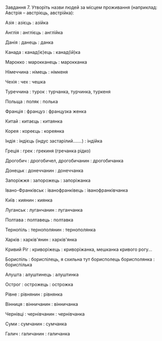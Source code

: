 Завдання 7. Утворіть назви людей за місцем проживання (наприклад:
Австрія – австрієць, австрійка):

Азія
: азієць
: азійка

Англія
: англієць
: англійка

Данія
: данець
: данка

Канада
: канад(іє)ець
: канад(ій)ка

Марокко
: марокканець
: марокканка

Німеччина
: німець
: німкеня

Чехія
: чех
: чешка

Туреччина
: турок
: турчанка, турчинка, туркеня

Польща
: поляк
: полька

Франція
: француз
: французка женка

Китай
: китаєць
: китаянка

Корея
: кореєць
: кореянка

Індія
: індієць (індус застарілий.......)
: індійка

Греція
: грек
: грекиня (гречанка рідко)

Дрогобич
: дрогобичел, дрогобичанин
: дрогобичанка

Донецьк
: донеччанин
: донеччанка

Запоріжжя
: запорожець
: запоріжанка

Івано-Франківськ
: іванофранківець
: іванофранківчанка

Київ
: киянин
: киянка

Луганськ
: луганчанин
: луганчанка

Полтава
: полтавець
: полтавка

Тернопіль
: тернополянин
: тернополянка

Харків
: харків'янин
: харків'янка

Кривий Ріг
: криворіжець
: криворіжанка, мешканка кривого рогу...

Бориспіль
: бориспілець, я схильна тут борисполець борисполянка
: бориспілька

Алушта
: алуштинець
: алуштинка

Острог
: острожець
: острожка

Рівне
: рівнянин
: рівнянка

Вінниця
: вінничанин
: вінничанка

Чернівці
: чернівчанин
: чернівчанка

Суми
: сумчанин
: сумчанка

Галич
: галичанин
: галичанка

